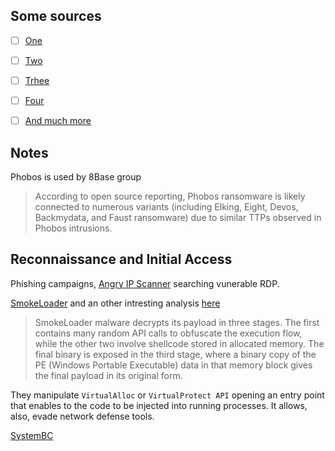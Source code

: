 ## Some sources

- [ ] [One](https://blog.talosintelligence.com/deep-dive-into-phobos-ransomware/)
- [ ] [Two](https://www.cisa.gov/news-events/cybersecurity-advisories/aa24-060a)
- [ ] [Trhee](https://medium.com/@Intel_Ops/phobos-ransomware-analysing-associated-infrastructure-used-by-8base-646560302a8d)
- [ ] [Four](https://www.fortinet.com/blog/threat-research/phobos-ransomware-variant-launches-attack-faust)
- [ ] [And much more](https://malpedia.caad.fkie.fraunhofer.de/details/win.phobos)


## Notes

Phobos is used by 8Base group

> According to open source reporting, Phobos ransomware is likely connected to numerous variants (including Elking, Eight, Devos, Backmydata, and Faust ransomware) due to similar TTPs observed in Phobos intrusions.

## Reconnaissance and Initial Access

Phishing campaigns, [Angry IP Scanner](https://github.com/angryip/ipscan) searching vunerable RDP. 

[SmokeLoader](https://github.com/vc0RExor/Quick-Analysis/blob/main/SmokeLoader/SmokeLoader.md) and an other intresting analysis [here](https://farghlymal.github.io/SmokeLoader-Analysis/)

> SmokeLoader malware decrypts its payload in three stages. The first contains many random API calls to obfuscate the execution flow, while the other two involve shellcode stored in allocated memory. The final binary is exposed in the third stage, where a binary copy of the PE (Windows Portable Executable) data in that memory block gives the final payload in its original form.

They manipulate `VirtualAlloc` or `VirtualProtect API` opening an entry point that enables to the code to be injected into running processes. It allows, also, evade network defense tools.

[SystemBC](https://www.kroll.com/en/insights/publications/cyber/inside-the-systembc-malware-server)
